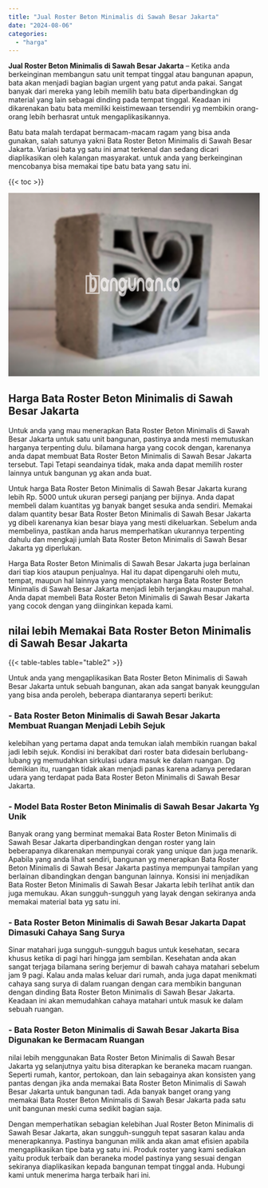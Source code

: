 ```yaml
---
title: "Jual Roster Beton Minimalis di Sawah Besar Jakarta"
date: "2024-08-06"
categories: 
  - "harga"
---
```


**Jual Roster Beton Minimalis di Sawah Besar Jakarta** – Ketika anda berkeinginan membangun satu unit tempat tinggal atau bangunan apapun, bata akan menjadi bagian bagian urgent yang patut anda pakai. Sangat banyak dari mereka yang lebih memilih batu bata diperbandingkan dg material yang lain sebagai dinding pada tempat tinggal. Keadaan ini dikarenakan batu bata memiliki keistimewaan tersendiri yg membikin orang-orang lebih berhasrat untuk mengaplikasikannya.

Batu bata malah terdapat bermacam-macam ragam yang bisa anda gunakan, salah satunya yakni Bata Roster Beton Minimalis di Sawah Besar Jakarta. Variasi bata yg satu ini amat terkenal dan sedang dicari diaplikasikan oleh kalangan masyarakat. untuk anda yang berkeinginan mencobanya bisa memakai tipe batu bata yang satu ini.

{{< toc >}}

![Jual Roster Beton Minimalis di Sawah Besar Jakarta](/images/bata-roster-minimalis-16.png)

## Harga Bata Roster Beton Minimalis di Sawah Besar Jakarta

Untuk anda yang mau menerapkan Bata Roster Beton Minimalis di Sawah Besar Jakarta untuk satu unit bangunan, pastinya anda mesti memutuskan harganya terpenting dulu. bilamana harga yang cocok dengan, karenanya anda dapat membuat Bata Roster Beton Minimalis di Sawah Besar Jakarta tersebut. Tapi Tetapi seandainya tidak, maka anda dapat memilih roster lainnya untuk bangunan yg akan anda buat.

Untuk harga Bata Roster Beton Minimalis di Sawah Besar Jakarta kurang lebih Rp. 5000 untuk ukuran persegi panjang per bijinya. Anda dapat membeli dalam kuantitas yg banyak banget sesuka anda sendiri. Memakai dalam quantity besar Bata Roster Beton Minimalis di Sawah Besar Jakarta yg dibeli karenanya kian besar biaya yang mesti dikeluarkan. Sebelum anda membelinya, pastikan anda harus memperhatikan ukurannya terpenting dahulu dan mengkaji jumlah Bata Roster Beton Minimalis di Sawah Besar Jakarta yg diperlukan.

Harga Bata Roster Beton Minimalis di Sawah Besar Jakarta juga berlainan dari tiap kios ataupun penjualnya. Hal itu dapat dipengaruhi oleh mutu, tempat, maupun hal lainnya yang menciptakan harga Bata Roster Beton Minimalis di Sawah Besar Jakarta menjadi lebih terjangkau maupun mahal. Anda dapat membeli Bata Roster Beton Minimalis di Sawah Besar Jakarta yang cocok dengan yang diinginkan kepada kami.

## nilai lebih Memakai Bata Roster Beton Minimalis di Sawah Besar Jakarta

{{< table-tables table="table2" >}}

Untuk anda yang mengaplikasikan Bata Roster Beton Minimalis di Sawah Besar Jakarta untuk sebuah bangunan, akan ada sangat banyak keunggulan yang bisa anda peroleh, beberapa diantaranya seperti berikut:

### \- Bata Roster Beton Minimalis di Sawah Besar Jakarta Membuat Ruangan Menjadi Lebih Sejuk

kelebihan yang pertama dapat anda temukan ialah membikin ruangan bakal jadi lebih sejuk. Kondisi ini berakibat dari roster bata didesain berlubang-lubang yg memudahkan sirkulasi udara masuk ke dalam ruangan. Dg demikian itu, ruangan tidak akan menjadi panas karena adanya peredaran udara yang terdapat pada Bata Roster Beton Minimalis di Sawah Besar Jakarta.

### \- Model Bata Roster Beton Minimalis di Sawah Besar Jakarta Yg Unik

Banyak orang yang berminat memakai Bata Roster Beton Minimalis di Sawah Besar Jakarta diperbandingkan dengan roster yang lain beberapanya dikarenakan mempunyai corak yang unique dan juga menarik. Apabila yang anda lihat sendiri, bangunan yg menerapkan Bata Roster Beton Minimalis di Sawah Besar Jakarta pastinya mempunyai tampilan yang berlainan dibandingkan dengan bangunan lainnya. Konsisi ini menjadikan Bata Roster Beton Minimalis di Sawah Besar Jakarta lebih terlihat antik dan juga memukau. Akan sungguh-sungguh yang layak dengan sekiranya anda memakai material bata yg satu ini.

### \- Bata Roster Beton Minimalis di Sawah Besar Jakarta Dapat Dimasuki Cahaya Sang Surya

Sinar matahari juga sungguh-sungguh bagus untuk kesehatan, secara khusus ketika di pagi hari hingga jam sembilan. Kesehatan anda akan sangat terjaga bilamana sering berjemur di bawah cahaya matahari sebelum jam 9 pagi. Kalau anda malas keluar dari rumah, anda juga dapat menikmati cahaya sang surya di dalam ruangan dengan cara membikin bangunan dengan dinding Bata Roster Beton Minimalis di Sawah Besar Jakarta. Keadaan ini akan memudahkan cahaya matahari untuk masuk ke dalam sebuah ruangan.

### \- Bata Roster Beton Minimalis di Sawah Besar Jakarta Bisa Digunakan ke Bermacam Ruangan

nilai lebih menggunakan Bata Roster Beton Minimalis di Sawah Besar Jakarta yg selanjutnya yaitu bisa diterapkan ke beraneka macam ruangan. Seperti rumah, kantor, pertokoan, dan lain sebagainya akan konsisten yang pantas dengan jika anda memakai Bata Roster Beton Minimalis di Sawah Besar Jakarta untuk bangunan tadi. Ada banyak banget orang yang memakai Bata Roster Beton Minimalis di Sawah Besar Jakarta pada satu unit bangunan meski cuma sedikit bagian saja.

Dengan memperhatikan sebagian kelebihan Jual Roster Beton Minimalis di Sawah Besar Jakarta, akan sungguh-sungguh tepat sasaran kalau anda menerapkannya. Pastinya bangunan milik anda akan amat efisien apabila mengaplikasikan tipe bata yg satu ini. Produk roster yang kami sediakan yaitu produk terbaik dan beraneka model pastinya yang sesuai dengan sekiranya diaplikasikan kepada bangunan tempat tinggal anda. Hubungi kami untuk menerima harga terbaik hari ini.
